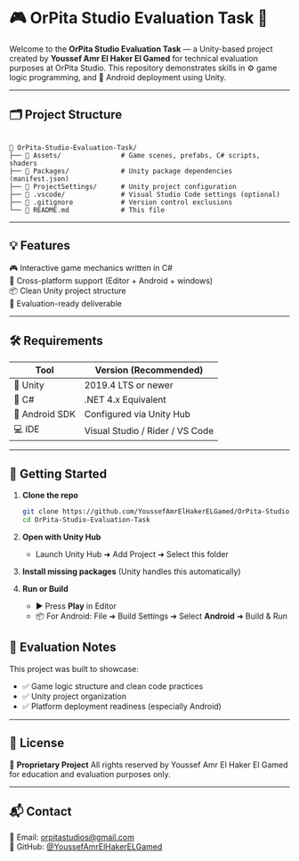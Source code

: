 
# 🎮 OrPita Studio Evaluation Task 🚀

Welcome to the **OrPita Studio Evaluation Task** — a Unity-based project created by **Youssef Amr El Haker El Gamed** for technical evaluation purposes at OrPita Studio. This repository demonstrates skills in ⚙️ game logic programming, and 📱 Android deployment using Unity.

---

## 🗂️ Project Structure
```

📁 OrPita-Studio-Evaluation-Task/
├── 📁 Assets/               # Game scenes, prefabs, C# scripts, shaders
├── 📁 Packages/             # Unity package dependencies (manifest.json)
├── 📁 ProjectSettings/      # Unity project configuration
├── 📁 .vscode/              # Visual Studio Code settings (optional)
├── 📄 .gitignore            # Version control exclusions
└── 📄 README.md             # This file

````

---

## 💡 Features

🎮 Interactive game mechanics written in C#\
🔁 Cross-platform support (Editor + Android + windows)\
📦 Clean Unity project structure\
🎯 Evaluation-ready deliverable

---

## 🛠️ Requirements

| Tool         | Version (Recommended) |
|--------------|-----------------------|
| 🧰 Unity     | 2019.4 LTS or newer   |
| 🐍 C#        | .NET 4.x Equivalent   |
| 📱 Android SDK | Configured via Unity Hub |
| 💻 IDE       | Visual Studio / Rider / VS Code |

---

## 🚀 Getting Started

1. **Clone the repo**
   ```bash
   git clone https://github.com/YoussefAmrElHakerELGamed/OrPita-Studio-Evaluation-Task.git
   cd OrPita-Studio-Evaluation-Task

2. **Open with Unity Hub**

   * Launch Unity Hub ➜ Add Project ➜ Select this folder

3. **Install missing packages** (Unity handles this automatically)

4. **Run or Build**

   * ▶️ Press **Play** in Editor
   * 📦 For Android: File ➜ Build Settings ➜ Select **Android** ➜ Build & Run

## 🧪 Evaluation Notes

This project was built to showcase:

* ✅ Game logic structure and clean code practices
* ✅ Unity project organization
* ✅ Platform deployment readiness (especially Android)

---

## 📄 License

📢 **Proprietary Project**
All rights reserved by Youssef Amr El Haker El Gamed for education and evaluation purposes only.

---

## 📬 Contact

📧 Email: [orpitastudios@gmail.com](mailto:orpitastudios@gmail.com)\
🐙 GitHub: [@YoussefAmrElHakerELGamed](https://github.com/YoussefAmrElHakerELGamed)
